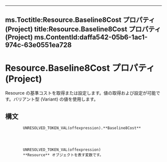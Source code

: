 

---
ms.Toctitle:Resource.Baseline8Cost プロパティ (Project)
title:Resource.Baseline8Cost プロパティ (Project)
ms.ContentId:daffa542-05b6-1ac1-974c-63e0551ea728
---
# Resource.Baseline8Cost プロパティ (Project)




Resource の基準コストを取得または設定します。値の取得および設定が可能です。バリアント型 (Variant) の値を使用します。

## 構文

            UNRESOLVED_TOKEN_VAL(offexpression).**Baseline8Cost**




            UNRESOLVED_TOKEN_VAL(offexpression)
            **Resource** オブジェクトを表す変数です。




